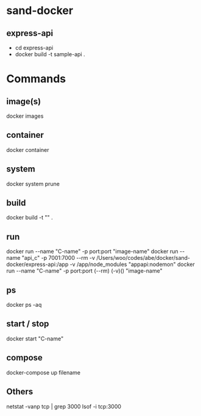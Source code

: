 # sand-docker
## express-api
- cd express-api
- docker build -t sample-api .


# Commands

## image(s)
docker images

## container
docker container

## system
docker system prune

## build
docker build -t "" .

## run
docker run --name "C-name" -p port:port "image-name"
docker run --name "api_c" -p 7001:7000 --rm -v /Users/woo/codes/abe/docker/sand-docker/express-api:/app  -v /app/node_modules "appapi:nodemon"
docker run --name "C-name" -p port:port (--rm) (-v)() "image-name"

## ps
docker ps -aq

## start / stop
docker start "C-name"

## compose
docker-compose up filename

## Others
netstat -vanp tcp | grep 3000
lsof -i tcp:3000
